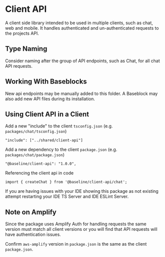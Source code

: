# Client API

A client side library intended to be used in multiple clients, such as chat, web and mobile. It handles authenticated and un-authenticated requests to the projects API.

## Type Naming

Consider naming after the group of API endpoints, such as Chat, for all chat API requests.

## Working With Baseblocks

New api endpoints may be manually added to this folder. A Baseblock may also add new API files during its installation.

## Using Client API in a Client

Add a new "include" to the client `tsconfig.json` (e.g. `packages/chat/tsconfig.json`)

```
"include": ["../shared/client-api"]
```

Add a new dependency to the client `package.json` (e.g. `packages/chat/package.json`)

```
"@baseline/client-api": "1.0.0",
```

Referencing the client api in code

```
import { createChat } from '@baseline/client-api/chat';
```

If you are having issues with your IDE showing this package as not existing attempt restarting your IDE TS Server and IDE ESLint Server.

## Note on Amplify

Since the package uses Amplify Auth for handling requests the same version must match all client versions or you will find that API requests will have authentication issues.

Confirm `aws-amplify` version in `package.json` is the same as the client `package.json`.
